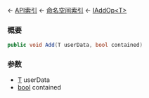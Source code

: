 ← [API索引](Api-Index) ← [命名空间索引](Namespace-Index) ← [IAddOp&lt;T&gt;](VRageMath.IAddOp`1)

### 概要

```csharp
public void Add(T userData, bool contained)
```

### 参数

* [T]() userData
* [bool](https://docs.microsoft.com/en-us/dotnet/api/System.Boolean?view=netframework-4.6) contained
